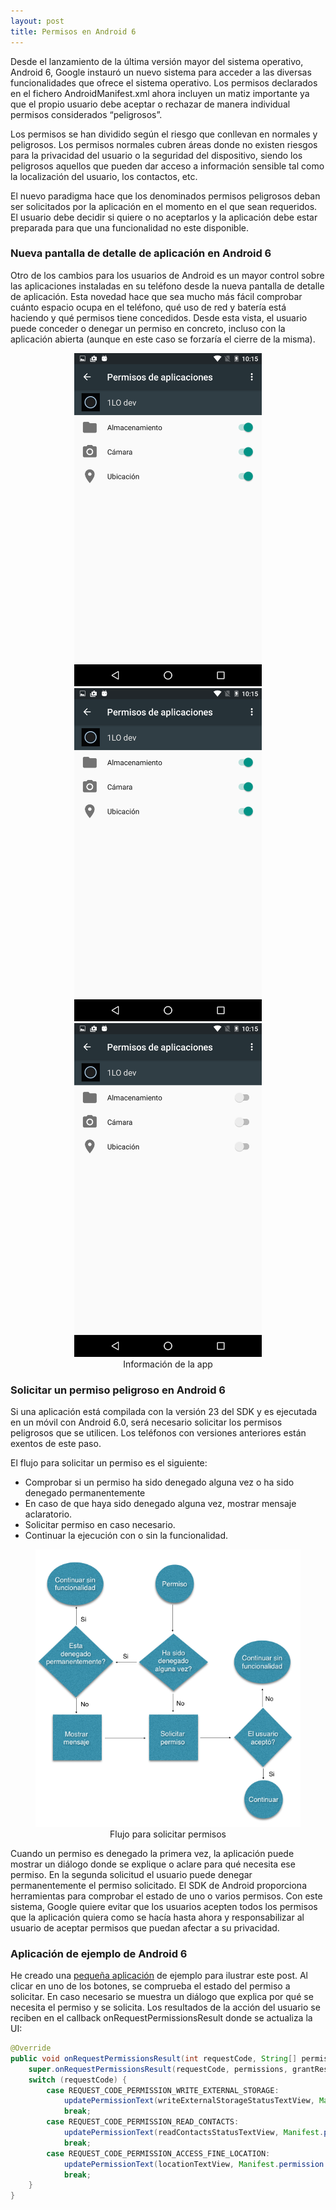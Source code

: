 ```yaml
---
layout: post
title: Permisos en Android 6
---
```


Desde el lanzamiento de la última versión mayor del sistema operativo, Android 6, Google instauró un nuevo sistema para acceder a las diversas funcionalidades que ofrece el sistema operativo. Los permisos declarados en el fichero AndroidManifest.xml ahora incluyen un matiz importante ya que el propio usuario debe aceptar o rechazar de manera individual permisos considerados “peligrosos”.

Los permisos se han dividido según el riesgo que conllevan en normales y peligrosos. Los permisos normales cubren áreas donde no existen riesgos para la privacidad del usuario o la seguridad del dispositivo, siendo los peligrosos aquellos que pueden dar acceso a información sensible tal como la localización del usuario, los contactos, etc.

El nuevo paradigma hace que los denominados permisos peligrosos deban ser solicitados por la aplicación en el momento en el que sean requeridos. El usuario debe decidir si quiere o no aceptarlos y la aplicación debe estar preparada para que una funcionalidad no este disponible.
<h3><a id="Nueva_pantalla_de_detalle_de_aplicacin_6"></a>Nueva pantalla de detalle de aplicación en Android 6</h3>
Otro de los cambios para los usuarios de Android es un mayor control sobre las aplicaciones instaladas en su teléfono desde la nueva pantalla de detalle de aplicación. Esta novedad hace que sea mucho más fácil comprobar cuánto espacio ocupa en el teléfono, qué uso de red y batería está haciendo y qué permisos tiene concedidos. Desde esta vista, el usuario puede conceder o denegar un permiso en concreto, incluso con la aplicación abierta (aunque en este caso se forzaría el cierre de la misma).

<div align="center">
     <figure>
        <img src="/images/permisos/info_app_1.png" alt="App Info 1" width="300">
        <img src="/images/permisos/info_app_2.png" alt="App Info 2" width="300">
        <img src="/images/permisos/info_app_3.png" alt="App Info 3" width="300">
        <figcaption>Información de la app</figcaption>
    </figure>
</div>

<h3><a id="Solicitar_un_permiso_peligroso_10"></a>Solicitar un permiso peligroso en Android 6</h3>
Si una aplicación está compilada con la versión 23 del SDK y es ejecutada en un móvil con Android 6.0, será necesario solicitar los permisos peligrosos que se utilicen. Los teléfonos con versiones anteriores están exentos de este paso.

El flujo para solicitar un permiso es el siguiente:
<ul>
 	<li>Comprobar si un permiso ha sido denegado alguna vez o ha sido denegado permanentemente</li>
 	<li>En caso de que haya sido denegado alguna vez, mostrar mensaje aclaratorio.</li>
 	<li>Solicitar permiso en caso necesario.</li>
 	<li>Continuar la ejecución con o sin la funcionalidad.</li>
</ul>

<div align="center">
    <figure>
        <img src="/images/permisos/diagrama_permisos.png" alt="Diagrama permisos" width="600">
        <figcaption>Flujo para solicitar permisos</figcaption>
    </figure>
</div>

Cuando un permiso es denegado la primera vez, la aplicación puede mostrar un diálogo donde se explique o aclare para qué necesita ese permiso. En la segunda solicitud el usuario puede denegar permanentemente el permiso solicitado. El SDK de Android proporciona herramientas para comprobar el estado de uno o varios permisos. Con este sistema, Google quiere evitar que los usuarios acepten todos los permisos que la aplicación quiera como se hacía hasta ahora y responsabilizar al usuario de aceptar permisos que puedan afectar a su privacidad.
<h3><a id="Aplicacin_de_ejemplo_22"></a>Aplicación de ejemplo de Android 6</h3>
He creado una <a href="https://github.com/guiguegon/AndroidPermissionsExample">pequeña aplicación</a> de ejemplo para ilustrar este post. Al clicar en uno de los botones, se comprueba el estado del permiso a solicitar. En caso necesario se muestra un diálogo que explica por qué se necesita el permiso y se solicita. Los resultados de la acción del usuario se reciben en el callback onRequestPermissionsResult donde se actualiza la UI:


```java
@Override
public void onRequestPermissionsResult(int requestCode, String[] permissions, int[] grantResults) {
    super.onRequestPermissionsResult(requestCode, permissions, grantResults);
    switch (requestCode) {
        case REQUEST_CODE_PERMISSION_WRITE_EXTERNAL_STORAGE:
            updatePermissionText(writeExternalStorageStatusTextView, Manifest.permission.WRITE_EXTERNAL_STORAGE, grantResults[0]);
            break;
        case REQUEST_CODE_PERMISSION_READ_CONTACTS:
            updatePermissionText(readContactsStatusTextView, Manifest.permission.READ_CONTACTS, grantResults[0]);
            break;
        case REQUEST_CODE_PERMISSION_ACCESS_FINE_LOCATION:
            updatePermissionText(locationTextView, Manifest.permission.ACCESS_FINE_LOCATION, grantResults[0]);
            break;
    }
}
```
